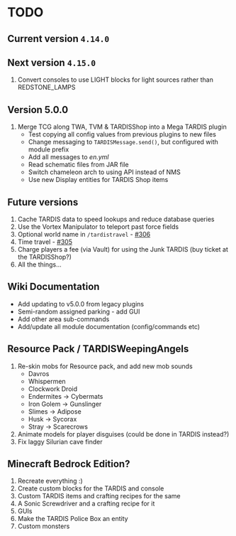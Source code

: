 # TODO


## Current version `4.14.0`

## Next version `4.15.0`

1. Convert consoles to use LIGHT blocks for light sources rather than REDSTONE_LAMPS

## Version 5.0.0

1. Merge TCG along TWA, TVM & TARDISShop into a Mega TARDIS plugin
   - Test copying all config values from previous plugins to new files
   - Change messaging to `TARDISMessage.send()`, but configured with module prefix
   - Add all messages to _en.yml_
   - Read schematic files from JAR file
   - Switch chameleon arch to using API instead of NMS
   - Use new Display entities for TARDIS Shop items

## Future versions

1. Cache TARDIS data to speed lookups and reduce database queries
2. Use the Vortex Manipulator to teleport past force fields
3. Optional world name in `/tardistravel` - [#306](https://github.com/eccentricdevotion/TARDIS/issues/306)
4. Time travel - [#305](https://github.com/eccentricdevotion/TARDIS/issues/305)
5. Charge players a fee (via Vault) for using the Junk TARDIS (buy ticket at the TARDISShop?)
6. All the things...

## Wiki Documentation

* Add updating to v5.0.0 from legacy plugins
* Semi-random assigned parking - add GUI
* Add other area sub-commands
* Add/update all module documentation (config/commands etc)

## Resource Pack / TARDISWeepingAngels

1. Re-skin mobs for Resource pack, and add new mob sounds
    * Davros
    * Whispermen
    * Clockwork Droid
    * Endermites -> Cybermats
    * Iron Golem -> Gunslinger
    * Slimes -> Adipose
    * Husk -> Sycorax
    * Stray -> Scarecrows
2. Animate models for player disguises (could be done in TARDIS instead?)
3. Fix laggy Silurian cave finder

## Minecraft Bedrock Edition?

1. Recreate everything :)
2. Create custom blocks for the TARDIS and console
3. Custom TARDIS items and crafting recipes for the same
4. A Sonic Screwdriver and a crafting recipe for it
5. GUIs
6. Make the TARDIS Police Box an entity
7. Custom monsters
